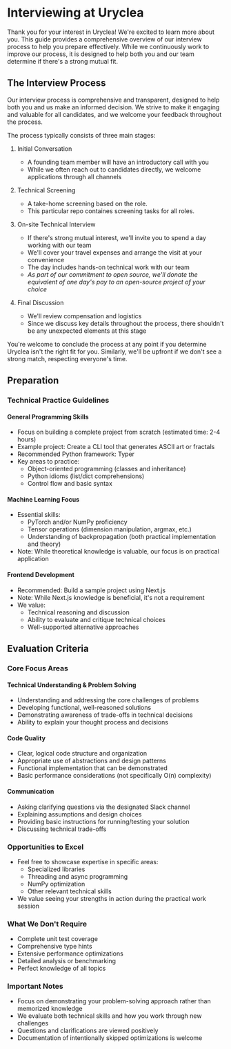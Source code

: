 # Interviewing at Uryclea
Thank you for your interest in Uryclea! We're excited to learn more about you. This guide provides a comprehensive overview of our interview process to help you prepare effectively. While we continuously work to improve our process, it is designed to help both you and our team determine if there's a strong mutual fit.

## The Interview Process

Our interview process is comprehensive and transparent, designed to help both you and us make an informed decision. We strive to make it engaging and valuable for all candidates, and we welcome your feedback throughout the process.

The process typically consists of three main stages:

1. Initial Conversation
   - A founding team member will have an introductory call with you
   - While we often reach out to candidates directly, we welcome applications through all channels
  
2. Technical Screening
   - A take-home screening based on the role.
   - This particular repo containes screening tasks for all roles.

3. On-site Technical Interview
   - If there's strong mutual interest, we'll invite you to spend a day working with our team
   - We'll cover your travel expenses and arrange the visit at your convenience
   - The day includes hands-on technical work with our team
   - *As part of our commitment to open source, we'll donate the equivalent of one day's pay to an open-source project of your choice*

4. Final Discussion
   - We'll review compensation and logistics
   - Since we discuss key details throughout the process, there shouldn't be any unexpected elements at this stage

You're welcome to conclude the process at any point if you determine Uryclea isn't the right fit for you. Similarly, we'll be upfront if we don't see a strong match, respecting everyone's time.

## Preparation

### Technical Practice Guidelines

#### General Programming Skills
- Focus on building a complete project from scratch (estimated time: 2-4 hours)
- Example project: Create a CLI tool that generates ASCII art or fractals
- Recommended Python framework: Typer
- Key areas to practice:
  - Object-oriented programming (classes and inheritance)
  - Python idioms (list/dict comprehensions)
  - Control flow and basic syntax
  
#### Machine Learning Focus
- Essential skills:
  - PyTorch and/or NumPy proficiency
  - Tensor operations (dimension manipulation, argmax, etc.)
  - Understanding of backpropagation (both practical implementation and theory)
- Note: While theoretical knowledge is valuable, our focus is on practical application

#### Frontend Development
- Recommended: Build a sample project using Next.js
- Note: While Next.js knowledge is beneficial, it's not a requirement
- We value:
  - Technical reasoning and discussion
  - Ability to evaluate and critique technical choices
  - Well-supported alternative approaches

## Evaluation Criteria

### Core Focus Areas

#### Technical Understanding & Problem Solving
- Understanding and addressing the core challenges of problems
- Developing functional, well-reasoned solutions
- Demonstrating awareness of trade-offs in technical decisions
- Ability to explain your thought process and decisions

#### Code Quality
- Clear, logical code structure and organization
- Appropriate use of abstractions and design patterns
- Functional implementation that can be demonstrated
- Basic performance considerations (not specifically O(n) complexity)

#### Communication
- Asking clarifying questions via the designated Slack channel
- Explaining assumptions and design choices
- Providing basic instructions for running/testing your solution
- Discussing technical trade-offs

### Opportunities to Excel
- Feel free to showcase expertise in specific areas:
  - Specialized libraries
  - Threading and async programming
  - NumPy optimization
  - Other relevant technical skills
- We value seeing your strengths in action during the practical work session

### What We Don't Require
- Complete unit test coverage
- Comprehensive type hints
- Extensive performance optimizations
- Detailed analysis or benchmarking
- Perfect knowledge of all topics

### Important Notes
- Focus on demonstrating your problem-solving approach rather than memorized knowledge
- We evaluate both technical skills and how you work through new challenges
- Questions and clarifications are viewed positively
- Documentation of intentionally skipped optimizations is welcome
